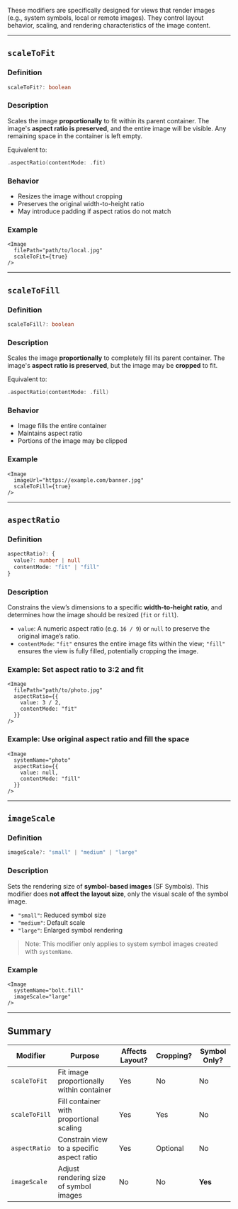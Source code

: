 These modifiers are specifically designed for views that render images (e.g., system symbols, local or remote images). They control layout behavior, scaling, and rendering characteristics of the image content.

---

## `scaleToFit`

### Definition

```ts
scaleToFit?: boolean
```

### Description

Scales the image **proportionally** to fit within its parent container. The image's **aspect ratio is preserved**, and the entire image will be visible. Any remaining space in the container is left empty.

Equivalent to:

```swift
.aspectRatio(contentMode: .fit)
```

### Behavior

* Resizes the image without cropping
* Preserves the original width-to-height ratio
* May introduce padding if aspect ratios do not match

### Example

```tsx
<Image
  filePath="path/to/local.jpg"
  scaleToFit={true}
/>
```

---

## `scaleToFill`

### Definition

```ts
scaleToFill?: boolean
```

### Description

Scales the image **proportionally** to completely fill its parent container. The image's **aspect ratio is preserved**, but the image may be **cropped** to fit.

Equivalent to:

```swift
.aspectRatio(contentMode: .fill)
```

### Behavior

* Image fills the entire container
* Maintains aspect ratio
* Portions of the image may be clipped

### Example

```tsx
<Image
  imageUrl="https://example.com/banner.jpg"
  scaleToFill={true}
/>
```

---

## `aspectRatio`

### Definition

```ts
aspectRatio?: {
  value?: number | null
  contentMode: "fit" | "fill"
}
```

### Description

Constrains the view’s dimensions to a specific **width-to-height ratio**, and determines how the image should be resized (`fit` or `fill`).

* `value`: A numeric aspect ratio (e.g. `16 / 9`) or `null` to preserve the original image’s ratio.
* `contentMode`: `"fit"` ensures the entire image fits within the view; `"fill"` ensures the view is fully filled, potentially cropping the image.

### Example: Set aspect ratio to 3:2 and fit

```tsx
<Image
  filePath="path/to/photo.jpg"
  aspectRatio={{
    value: 3 / 2,
    contentMode: "fit"
  }}
/>
```

### Example: Use original aspect ratio and fill the space

```tsx
<Image
  systemName="photo"
  aspectRatio={{
    value: null,
    contentMode: "fill"
  }}
/>
```

---

## `imageScale`

### Definition

```ts
imageScale?: "small" | "medium" | "large"
```

### Description

Sets the rendering size of **symbol-based images** (SF Symbols). This modifier does **not affect the layout size**, only the visual scale of the symbol image.

* `"small"`: Reduced symbol size
* `"medium"`: Default scale
* `"large"`: Enlarged symbol rendering

> Note: This modifier only applies to system symbol images created with `systemName`.

### Example

```tsx
<Image
  systemName="bolt.fill"
  imageScale="large"
/>
```

---

## Summary

| Modifier      | Purpose                                   | Affects Layout? | Cropping? | Symbol Only? |
| ------------- | ----------------------------------------- | --------------- | --------- | ------------ |
| `scaleToFit`  | Fit image proportionally within container | Yes             | No        | No           |
| `scaleToFill` | Fill container with proportional scaling  | Yes             | Yes       | No           |
| `aspectRatio` | Constrain view to a specific aspect ratio | Yes             | Optional  | No           |
| `imageScale`  | Adjust rendering size of symbol images    | No              | No        | **Yes**      |
